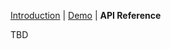 [Introduction](https://github.com/kristw/react-d3kit) |
[Demo](https://kristw.github.io/react-d3kit) |
**API Reference**

TBD